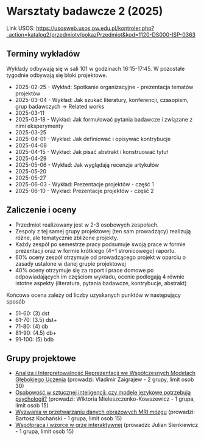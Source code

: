 # Warsztaty badawcze 2 (2025)

Link USOS: https://usosweb.usos.pw.edu.pl/kontroler.php?_action=katalog2/przedmioty/pokazPrzedmiot&kod=1120-DS000-ISP-0363

## Terminy wykładów 

Wykłady odbywają się w sali 101 w godzinach 16:15-17:45.
W pozostałe tygodnie odbywają się bloki projektowe.

- 2025-02-25 - Wykład: Spotkanie organizacyjne - prezentacja tematów projektów 
- 2025-03-04 - Wykład: Jak szukać literatury, konferencji, czasopism, grup badawczych -> Related works
- 2025-03-11 
- 2025-03-18 - Wykład: Jak formułować pytania badawcze i związane z nimi eksperymenty
- 2025-03-25
- 2025-04-01 - Wykład: Jak definiować i opisywać kontrybucje
- 2025-04-08
- 2025-04-15 - Wykład: Jak pisać abstrakt i konstruować tytuł
- 2025-04-29
- 2025-05-06 - Wykład: Jak wyglądają recenzje artykułów
- 2025-05-20
- 2025-05-27
- 2025-06-03 - Wykład: Prezentacje projektów - część 1
- 2025-06-10 - Wykład: Prezentacje projektów - część 2

## Zaliczenie i oceny

- Przedmiot realizowany jest w 2-3 osobowych zespołach.
- Zespoły z tej samej grupy projektowej (ten sam prowadzący) realizują różne, ale tematycznie zbliżone projekty.
- Każdy zespół po semestrze pracy podsumuje swoją prace w formie prezentacji oraz w formie krótkiego (4+1 stronicowego) raportu.
- 60% oceny zespół otrzymuje od prowadzącego projekt w oparciu o zasady ustalone w danej grupie projektowej
- 40% oceny otrzymuje się za raport i prace domowe po odpowiadających im częściom wykładu, ocenie podlegają 4 równie istotne aspekty (literatura, pytania badawcze, kontrybucje, abstrakt)

Końcowa ocena zależy od liczby uzyskanych punktów w następujący sposób

* 51-60: (3) dst
* 61-70: (3.5) dst+
* 71-80: (4) db
* 81-90: (4.5) db+
* 91-100: (5) bdb

## Grupy projektowe

- [Analiza i Interpretowalność Reprezentacji we Współczesnych Modelach Głębokiego Uczenia](https://github.com/mini-pw/2025-warsztaty-badawcze/blob/main/grp-xai-reprezentacje.md) (prowadzi: Vladimir Zaigrajew - 2 grupy, limit osob 30)
- [Osobowość w sztucznej inteligencji: czy modele językowe potrzebują psychologii?](https://github.com/mini-pw/2025-warsztaty-badawcze/blob/main/grp-llm-psych.md) (prowadzi: Wiktoria Mieleszczenko-Kowszewicz - 1 grupa, limit osob 15)
- [Wyzwania w przetwarzaniu danych obrazowych MRI mózgu](https://github.com/mini-pw/2025-warsztaty-badawcze/blob/main/grp-mri-brain.md) (prowadzi: Bartosz Kochański - 1 grupa, limit osob 15)
- [Współpraca i wzorce w grze interaktywnej](https://github.com/mini-pw/2025-warsztaty-badawcze/blob/main/grp-ortho-cooperation.md) (prowadzi: Julian Sienkiewicz - 1 grupa, limit osob 15)

